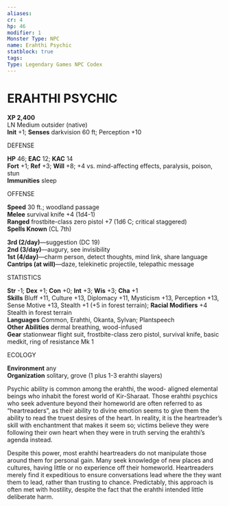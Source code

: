 ```yaml
---
aliases: 
cr: 4
hp: 46
modifier: 1
Monster Type: NPC
name: Erahthi Psychic
statblock: true
tags: 
Type: Legendary Games NPC Codex
---
```

# ERAHTHI PSYCHIC
**XP 2,400**  
LN Medium outsider (native)  
**Init** +1; **Senses** darkvision 60 ft; Perception +10

DEFENSE

**HP** 46; **EAC** 12; **KAC** 14  
**Fort** +1; **Ref** +3; **Will** +8; +4 vs. mind-affecting effects, paralysis, poison, stun  
**Immunities** sleep

OFFENSE

**Speed** 30 ft.; woodland passage  
**Melee** survival knife +4 (1d4-1)  
**Ranged** frostbite-class zero pistol +7 (1d6 C; critical staggered)  
**Spells Known** (CL 7th)

**3rd (2/day)**—suggestion (DC 19)  
**2nd (3/day)**—augury, see invisibility  
**1st (4/day)**—charm person, detect thoughts, mind link, share language  
**Cantrips (at will)**—daze, telekinetic projectile, telepathic message

STATISTICS

**Str** -1; **Dex** +1; **Con** +0; **Int** +3; **Wis** +3; **Cha** +1  
**Skills** Bluff +11, Culture +13, Diplomacy +11, Mysticism +13, Perception +13, Sense Motive +13, Stealth +1 (+5 in forest terrain); **Racial Modifiers** +4 Stealth in forest terrain  
**Languages** Common, Erahthi, Okanta, Sylvan; Plantspeech  
**Other Abilities** dermal breathing, wood-infused  
**Gear** stationwear flight suit, frostbite-class zero pistol, survival knife, basic medkit, ring of resistance Mk 1

ECOLOGY

**Environment** any  
**Organization** solitary, grove (1 plus 1-3 erahthi slayers)

Psychic ability is common among the erahthi, the wood- aligned elemental beings who inhabit the forest world of Kir-Sharaat. Those erahthi psychics who seek adventure beyond their homeworld are often referred to as “heartreaders”, as their ability to divine emotion seems to give them the ability to read the truest desires of the heart. In reality, it is the heartreader’s skill with enchantment that makes it seem so; victims believe they were following their own heart when they were in truth serving the erahthi’s agenda instead.

Despite this power, most erahthi heartreaders do not manipulate those around them for personal gain. Many seek knowledge of new places and cultures, having little or no experience off their homeworld. Heartreaders merely find it expeditious to ensure conversations lead where the they want them to lead, rather than trusting to chance. Predictably, this approach is often met with hostility, despite the fact that the erahthi intended little deliberate harm.
